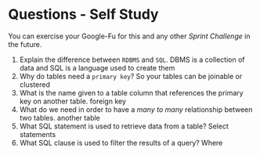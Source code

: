 # Questions - Self Study

You can exercise your Google-Fu for this and any other _Sprint Challenge_ in the future.

1.  Explain the difference between `RDBMS` and `SQL`.
DBMS is a collection of data and SQL is a language used to create them
1.  Why do tables need a `primary key`?
So your tables can be joinable or clustered
1.  What is the name given to a table column that references the primary key
    on another table.
    foreign key
1.  What do we need in order to have a _many to many_ relationship between two
    tables.
    another table
1.  What SQL statement is used to retrieve data from a table?
Select statements
1.  What SQL clause is used to filter the results of a query?
Where
